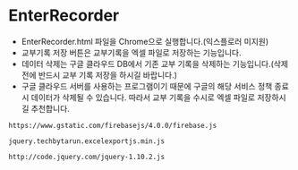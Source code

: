 # EnterRecorder
+ EnterRecorder.html 파일을 Chrome으로 실행합니다.(익스플로러 미지원)
+ 교부기록 저장 버튼은 교부기록을 엑셀 파일로 저장하는 기능입니다.
+ 데이터 삭제는 구글 클라우드 DB에서 기존 교부 기록을 삭제하는 기능입니다.(삭제 전에 반드시 교부 기록 저장을 하시길 바랍니다.) 
+ 구글 클라우드 서버를 사용하는 프로그램이기 때문에 구글의 해당 서비스 정책 종료시 데이터가 삭제될 수 있습니다. 따라서 교부 기록을 수시로 엑셀 파일로 저장하시길 추천합니다.

`https://www.gstatic.com/firebasejs/4.0.0/firebase.js`
    
`jquery.techbytarun.excelexportjs.min.js`
    
`http://code.jquery.com/jquery-1.10.2.js`
